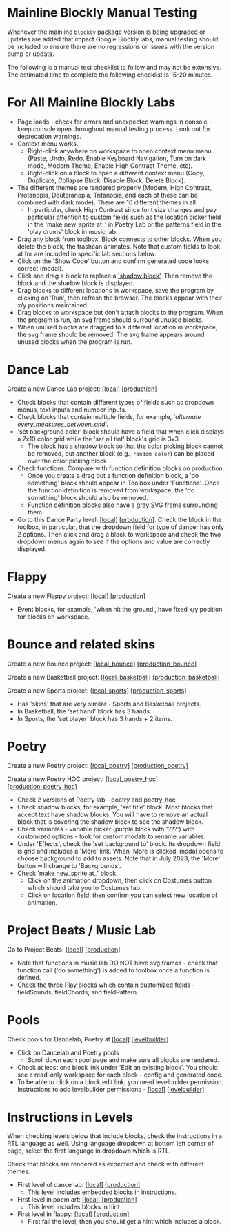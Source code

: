 # Mainline Blockly Manual Testing
Whenever the mainline `blockly` package version is being upgraded or updates are added that impact Google Blockly labs, manual testing should be included to ensure there are no regressions or issues with the version bump or update.

The following is a manual test checklist to follow and may not be extensive. The estimated time to complete the following checklist is 15-20 minutes.

# For All Mainline Blockly Labs
- Page loads - check for errors and unexpected warnings in console - keep console open throughout manual testing process. Look out for deprecation warnings.
- Context menu works. 
    - Right-click anywhere on workspace to open context menu menu (Paste, Undo, Redo, Enable Keyboard Navigation, Turn on dark mode, Modern Theme, Enable High Contrast Theme, etc).
    - Right-click on a block to open a different context menu (Copy, Duplicate, Collapse Block, Disable Block, Delete Block).
- The different themes are rendered properly (Modern, High Contrast, Protanopia, Deuteranopia, Tritanopia, and each of these can be combined with dark mode). There are 10 different themes in all.
    - In particular, check High Contrast since font size changes and pay particular attention to custom fields such as the location picker field in the 'make new_sprite at_' in Poetry Lab or the patterns field in the 'play drums' block in music lab. 
- Drag any block from toolbox. Block connects to other blocks. When you delete the block, the trashcan animates. Note that custom fields to look at for are included in specific lab sections below.
- Click on the 'Show Code' button and confirm generated code looks correct (modal).
- Click and drag a block to replace a ['shadow block'](https://developers.google.com/blockly/guides/configure/web/toolbox#shadow_blocks). Then remove the block and the shadow block is displayed.
- Drag blocks to different locations in workspace, save the program by clicking on 'Run', then refresh the browser. The blocks appear with their x/y positions maintained.
- Drag blocks to workspace but don't attach blocks to the program. When the program is run, an svg frame should surround unused blocks.
- When unused blocks are dragged to a different location in workspace, the svg frame should be removed. The svg frame appears around unused blocks when the program is run.

# Dance Lab
Create a new Dance Lab project: [[local]](http://localhost-studio.code.org:3000/projects/dance/new) [[production]](https://studio.code.org/projects/dance/new)
- Check blocks that contain different types of fields such as dropdown menus, text inputs and number inputs.
- Check blocks that contain multiple fields, for example,  '_alternate every_measures_between_and_'.
- 'set background color' block should have a field that when click displays a 7x10 color grid while the 'set all tint' block's grid is 3x3.
    - The block has a shadow block so that the color picking block cannot be removed, but another block (e.g., `random color`) can be placed over the color picking block.
- Check functions. Compare with function definition blocks on production.
    - Once you create a drag out a function definition block, a 'do something' block should appear in Toolbox under 'Functions'. Once the function definition is removed from workspace, the 'do something' block should also be removed.
    - Function definition blocks also have a gray SVG frame surrounding them.
- Go to this Dance Party level: [[local]](http://localhost-studio.code.org:3000/s/dance-2019/lessons/1/levels/1) [[production]](https://studio.code.org/s/dance-2019/lessons/1/levels/1).
Check the block in the toolbox, in particular, that the dropdown field for type of dancer has only 2 options. Then click and drag a block to workspace and check the two dropdown menus again to see if the options and value are correctly displayed.

# Flappy
Create a new Flappy project: [[local]](http://localhost-studio.code.org:3000/projects/flappy/new) [[production]](https://studio.code.org/projects/flappy/new)
- Event blocks, for example, 'when hit the ground', have fixed x/y position for blocks on workspace.

# Bounce and related skins
Create a new Bounce project: [[local_bounce]](http://localhost-studio.code.org:3000/projects/bounce/new) [[production_bounce]](https://studio.code.org/projects/bounce/new)

Create a new Basketball project: [[local_basketball]](http://localhost-studio.code.org:3000/projects/basketball/new) [[production_basketball]](https://studio.code.org/projects/basketball/new)

Create a new Sports project: [[local_sports]](http://localhost-studio.code.org:3000/projects/sports/new) [[production_sports]](https://studio.code.org/projects/sports/new)
- Has 'skins' that are very similar - Sports and Basketball projects.
- In Basketball, the 'set hand' block has 3 hands.
- In Sports, the 'set player' block has 3 hands + 2 items.

# Poetry
Create a new Poetry project: [[local_poetry]](http://localhost-studio.code.org:3000/projects/poetry/new) [[production_poetry]](https://studio.code.org/projects/poetry/new)

Create a new Poetry HOC project: [[local_poetry_hoc]](http://localhost-studio.code.org:3000/projects/poetry_hoc/new) [[production_poetry_hoc]](https://studio.code.org/projects/poetry_hoc/new)
- Check 2 versions of Poetry lab - poetry and poetry_hoc
- Check shadow blocks, for example, 'set title' block. Most blocks that accept text have shadow blocks. You will have to remove an actual block that is covering the shadow block to see the shadow block.
- Check variables - variable picker (purple block with '???') with customized options - look for custom modals to rename variables. 
- Under 'Effects', check the 'set background to' block. Its dropdown field is grid and includes a 'More' link. When 'More is clicked, modal opens to choose background to add to assets. Note that in July 2023, the 'More' button will change to 'Backgrounds'.
- Check 'make new_sprite at_' block.
    - Click on the animation dropdown, then click on Costumes button which should take you to Costumes tab.
    - Click on location field, then confirm you can select new location of animation.


# Project Beats / Music Lab
Go to Project Beats: [[local]](http://localhost-studio.code.org:3000/projectbeats) [[production]](https://studio.code.org/projectbeats)
- Note that functions in music lab DO NOT have svg frames - check that function call ('do something') is added to toolbox once a function is defined.
- Check the three Play blocks which contain customized fields - fieldSounds, fieldChords, and fieldPattern.

# Pools
Check pools for Dancelab, Poetry at [[local]](http://localhost-studio.code.org:3000/pools) [[levelbuilder]](https://levelbuilder-studio.code.org/pools)
- Click on Dancelab and Poetry pools
    - Scroll down each pool page and make sure all blocks are rendered.
- Check at least one block link under 'Edit an existing block'. You should see a read-only workspace for each block - config and generated code. 
- To be able to click on a block edit link, you need levelbuilder permission. Instructions to add levelbuilder permissions - [[local]](https://docs.google.com/presentation/d/1mEcbvOkACycBl9-yj5O8YoE6a7LuuinG4iYg0AWKgnc/edit#slide=id.g1029aa55fcd_0_28) [[levelbuilder]](https://docs.google.com/presentation/d/1mEcbvOkACycBl9-yj5O8YoE6a7LuuinG4iYg0AWKgnc/edit#slide=id.g1029aa55fcd_0_37)

# Instructions in Levels
When checking levels below that include blocks, check the instructions in a RTL language as well. Using language dropdown at bottom left corner of page, select the first language in dropdown which is RTL.

Check that blocks are rendered as expected and check with different themes.

- First level of dance lab: [[local]](http://localhost-studio.code.org:3000/s/dance-2019/lessons/1/levels/1) [[production]](https://studio.code.org/s/dance-2019/lessons/1/levels/1)
    - This level includes embedded blocks in instructions.
- First level in poem art: [[local]](http://localhost-studio.code.org:3000/s/poem-art-2021/lessons/1/levels/1) [[production]](https://studio.code.org/s/poem-art-2021/lessons/1/levels/1)
    - This level includes blocks in hint
- First level in flappy: [[local]](http://localhost-studio.code.org:3000/s/flappy/1) [[production]](https://studio.code.org/s/flappy/1) 
    - First fail the level, then you should get a hint which includes a block.
